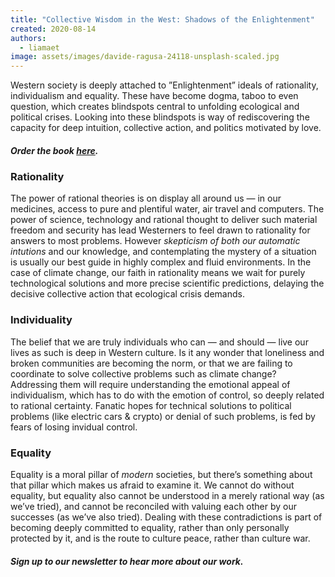 ```yaml
---
title: "Collective Wisdom in the West: Shadows of the Enlightenment"
created: 2020-08-14
authors: 
  - liamaet
image: assets/images/davide-ragusa-24118-unsplash-scaled.jpg
---
```


Western society is deeply attached to ”Enlightenment” ideals of rationality, individualism and equality. These have become dogma, taboo to even question, which creates blindspots central to unfolding ecological and political crises. Looking into these blindspots is way of rediscovering the capacity for deep intuition, collective action, and politics motivated by love.

##### Order the book [here](https://www.amazon.co.uk/Collective-Wisdom-West-shadows-Enlightenment/dp/1914568028/ref=zg_bsnr_277260_48?_encoding=UTF8&psc=1&refRID=AT9J9VZHT22WMQ6TGRX8).

### Rationality

The power of rational theories is on display all around us — in our medicines, access to pure and plentiful water, air travel and computers. The power of science, technology and rational thought to deliver such material freedom and security has lead Westerners to feel drawn to rationality for answers to most problems. However _skepticism of both our automatic intutions_ and our knowledge, and contemplating the mystery of a situation is usually our best guide in highly complex and fluid environments. In the case of climate change, our faith in rationality means we wait for purely technological solutions and more precise scientific predictions, delaying the decisive collective action that ecological crisis demands.

### Individuality

The belief that we are truly individuals who can — and should — live our lives as such is deep in Western culture. Is it any wonder that loneliness and broken communities are becoming the norm, or that we are failing to coordinate to solve collective problems such as climate change? Addressing them will require understanding the emotional appeal of individualism, which has to do with the emotion of control, so deeply related to rational certainty. Fanatic hopes for technical solutions to political problems (like electric cars & crypto) or denial of such problems, is fed by fears of losing invidual control.

### Equality

Equality is a moral pillar of _modern_ societies, but there’s something about that pillar which makes us afraid to examine it. We cannot do without equality, but equality also cannot be understood in a merely rational way (as we’ve tried), and cannot be reconciled with valuing each other by our successes (as we’ve also tried). Dealing with these contradictions is part of becoming deeply committed to equality, rather than only personally protected by it, and is the route to culture peace, rather than culture war.

##### Sign up to our newsletter to hear more about our work.
